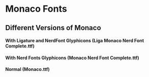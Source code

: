 # Monaco Fonts

## Different Versions of Monaco

#### With Ligature and NerdFont Glyphicons (Liga Monaco Nerd Font Complete.ttf)
#### With Nerd Fonts Glyphicons (Monaco Nerd Font Complete.ttf)
#### Normal (Monaco.ttf)
